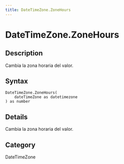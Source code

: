 ```yaml
---
title: DateTimeZone.ZoneHours
---
```


# DateTimeZone.ZoneHours


## Description

Cambia la zona horaria del valor.


## Syntax

```powerquery
DateTimeZone.ZoneHours(
    dateTimeZone as datetimezone
) as number
```


## Details

Cambia la zona horaria del valor.



## Category
DateTimeZone
